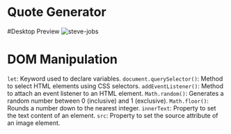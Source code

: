# Quote Generator

#Desktop Preview
![steve-jobs](https://github.com/francismcpc/quote-generator/assets/119109562/f06078ea-e40e-4e4b-8b0e-1c7da73e030b)


# DOM Manipulation

`let`: Keyword used to declare variables.
`document.querySelector()`: Method to select HTML elements using CSS selectors.
`addEventListener()`: Method to attach an event listener to an HTML element.
`Math.random()`: Generates a random number between 0 (inclusive) and 1 (exclusive).
`Math.floor()`: Rounds a number down to the nearest integer.
`innerText`: Property to set the text content of an element.
`src`: Property to set the source attribute of an image element.


